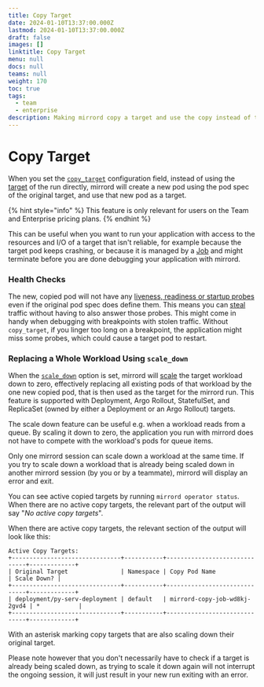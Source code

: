 ```yaml
---
title: Copy Target
date: 2024-01-10T13:37:00.000Z
lastmod: 2024-01-10T13:37:00.000Z
draft: false
images: []
linktitle: Copy Target
menu: null
docs: null
teams: null
weight: 170
toc: true
tags:
  - team
  - enterprise
description: Making mirrord copy a target and use the copy instead of the original
---
```


# Copy Target

When you set the [`copy_target`](https://app.gitbook.com/s/Z7vBpFMZTH8vUGJBGRZ4/options#feature.copy_target) configuration field, instead of using the [target](../reference/targets.md) of the run directly, mirrord will create a new pod using the pod spec of the original target, and use that new pod as a target. 

{% hint style="info" %}
This feature is only relevant for users on the Team and Enterprise pricing plans.
{% endhint %}

This can be useful when you want to run your application with access to the resources and I/O of a target that isn't reliable, for example because the target pod keeps crashing, or because it is managed by a [Job](https://kubernetes.io/docs/concepts/workloads/controllers/job/) and might terminate before you are done debugging your application with mirrord.

### Health Checks

The new, copied pod will not have any [liveness, readiness or startup probes](https://kubernetes.io/docs/tasks/configure-pod-container/configure-liveness-readiness-startup-probes/) even if the original pod spec does define them. This means you can [steal](https://app.gitbook.com/s/Z7vBpFMZTH8vUGJBGRZ4/options#feature.network.incoming.mode) traffic without having to also answer those probes. This might come in handy when debugging with breakpoints with stolen traffic. Without `copy_target`, if you linger too long on a breakpoint, the application might miss some probes, which could cause a target pod to restart.

### Replacing a Whole Workload Using `scale_down`

When the [`scale_down`](https://app.gitbook.com/s/Z7vBpFMZTH8vUGJBGRZ4/options#feature.copy_target.scale_down) option is set, mirrord will [scale](https://kubernetes.io/docs/concepts/workloads/controllers/deployment/#scaling-a-deployment) the target workload down to zero, effectively replacing all existing pods of that workload by the one new copied pod, that is then used as the target for the mirrord run. This feature is supported with Deployment, Argo Rollout, StatefulSet, and ReplicaSet (owned by either a Deployment or an Argo Rollout) targets.

The scale down feature can be useful e.g. when a workload reads from a queue. By scaling it down to zero, the application you run with mirrord does not have to compete with the workload's pods for queue items.

Only one mirrord session can scale down a workload at the same time. If you try to scale down a workload that is already being scaled down in another mirrord session (by you or by a teammate), mirrord will display an error and exit.

You can see active copied targets by running `mirrord operator status`. When there are no active copy targets, the relevant part of the output will say "_No active copy targets_".

When there are active copy targets, the relevant section of the output will look like this:

```
Active Copy Targets:
+-------------------------------+-----------+------------------------------+-------------+
| Original Target               | Namespace | Copy Pod Name                | Scale Down? |
+-------------------------------+-----------+------------------------------+-------------+
| deployment/py-serv-deployment | default   | mirrord-copy-job-wd8kj-2gvd4 | *           |
+-------------------------------+-----------+------------------------------+-------------+
```

With an asterisk marking copy targets that are also scaling down their original target.

Please note however that you don't necessarily have to check if a target is already being scaled down, as trying to scale it down again will not interrupt the ongoing session, it will just result in your new run exiting with an error.
